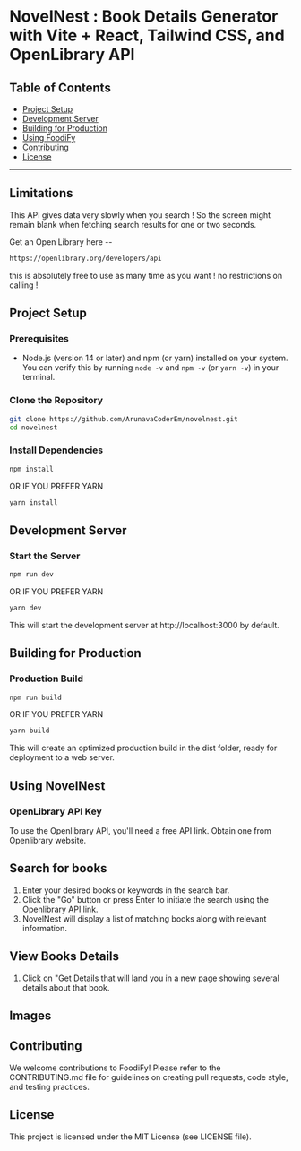 # NovelNest : Book Details Generator with Vite + React, Tailwind CSS, and OpenLibrary API

## Table of Contents

- [Project Setup](#project-setup)
- [Development Server](#development-server)
- [Building for Production](#building-for-production)
- [Using FoodiFy](#using-foodify)
- [Contributing](#contributing)
- [License](#license)

---

## Limitations

This API gives data very slowly when you search ! So the screen might remain blank when fetching search results for one or two seconds.

Get an Open Library here --

```bash
https://openlibrary.org/developers/api
```
this is absolutely free to use as many time as you want ! no restrictions on calling !

## Project Setup

### Prerequisites

- Node.js (version 14 or later) and npm (or yarn) installed on your system. You can verify this by running `node -v` and `npm -v` (or `yarn -v`) in your terminal.

### Clone the Repository

```bash
git clone https://github.com/ArunavaCoderEm/novelnest.git
cd novelnest
```

### Install Dependencies

```bash
npm install
```
OR IF YOU PREFER YARN
```bash
yarn install
```
## Development Server
### Start the Server

```bash
npm run dev
```
OR IF YOU PREFER YARN
```bash
yarn dev
```
This will start the development server at http://localhost:3000 by default.

## Building for Production
### Production Build

```bash
npm run build
```
OR IF YOU PREFER YARN
```bash
yarn build
```

This will create an optimized production build in the dist folder, ready for deployment to a web server.

## Using NovelNest
### OpenLibrary API Key

To use the Openlibrary API, you'll need a free API link. Obtain one from Openlibrary website.


## Search for books

1. Enter your desired books or keywords in the search bar.
2. Click the "Go" button or press Enter to initiate the search using the Openlibrary API link.
3. NovelNest will display a list of matching books along with relevant information.

## View Books Details

1. Click on "Get Details that will land you in a new page showing several details about that book.

## Images



## Contributing

We welcome contributions to FoodiFy! Please refer to the CONTRIBUTING.md file for guidelines on creating pull requests, code style, and testing practices.

## License

This project is licensed under the MIT License (see LICENSE file).
